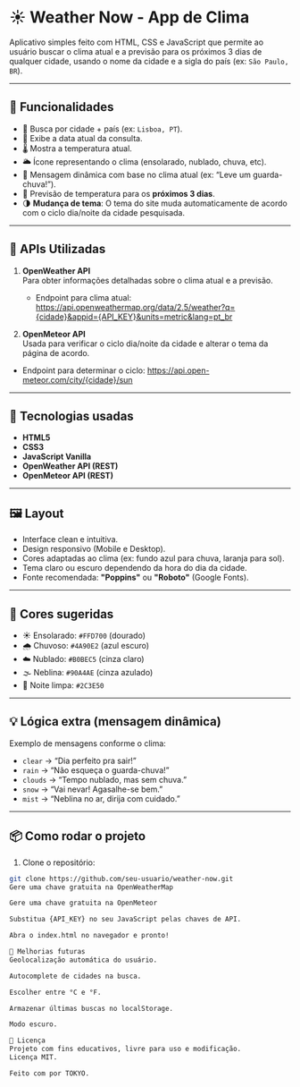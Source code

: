 # ☀️ Weather Now - App de Clima

Aplicativo simples feito com HTML, CSS e JavaScript que permite ao usuário buscar o clima atual e a previsão para os próximos 3 dias de qualquer cidade, usando o nome da cidade e a sigla do país (ex: `São Paulo, BR`).

---

## 🧠 Funcionalidades

- 🔎 Busca por cidade + país (ex: `Lisboa, PT`).
- 📅 Exibe a data atual da consulta.
- 🌡️ Mostra a temperatura atual.
- 🌥️ Ícone representando o clima (ensolarado, nublado, chuva, etc).
- 💬 Mensagem dinâmica com base no clima atual (ex: “Leve um guarda-chuva!”).
- 📆 Previsão de temperatura para os **próximos 3 dias**.
- 🌗 **Mudança de tema**: O tema do site muda automaticamente de acordo com o ciclo dia/noite da cidade pesquisada.

---

## 🔗 APIs Utilizadas

1. **OpenWeather API**  
   Para obter informações detalhadas sobre o clima atual e a previsão.
   - Endpoint para clima atual:
    https://api.openweathermap.org/data/2.5/weather?q={cidade}&appid={API_KEY}&units=metric&lang=pt_br

2. **OpenMeteor API**  
Usada para verificar o ciclo dia/noite da cidade e alterar o tema da página de acordo.
- Endpoint para determinar o ciclo:
https://api.open-meteor.com/city/{cidade}/sun


---

## 📂 Tecnologias usadas

- **HTML5**
- **CSS3**
- **JavaScript Vanilla**
- **OpenWeather API (REST)**
- **OpenMeteor API (REST)**

---

## 🖼️ Layout

- Interface clean e intuitiva.
- Design responsivo (Mobile e Desktop).
- Cores adaptadas ao clima (ex: fundo azul para chuva, laranja para sol).
- Tema claro ou escuro dependendo da hora do dia da cidade.
- Fonte recomendada: **"Poppins"** ou **"Roboto"** (Google Fonts).

---

## 🎨 Cores sugeridas

- ☀️ Ensolarado: `#FFD700` (dourado)
- 🌧️ Chuvoso: `#4A90E2` (azul escuro)
- ☁️ Nublado: `#B0BEC5` (cinza claro)
- 🌫️ Neblina: `#90A4AE` (cinza azulado)
- 🌙 Noite limpa: `#2C3E50`

---

## 💡 Lógica extra (mensagem dinâmica)

Exemplo de mensagens conforme o clima:

- `clear` → “Dia perfeito pra sair!”
- `rain` → “Não esqueça o guarda-chuva!”
- `clouds` → “Tempo nublado, mas sem chuva.”
- `snow` → “Vai nevar! Agasalhe-se bem.”
- `mist` → “Neblina no ar, dirija com cuidado.”

---

## 📦 Como rodar o projeto

1. Clone o repositório:
```bash
git clone https://github.com/seu-usuario/weather-now.git
Gere uma chave gratuita na OpenWeatherMap

Gere uma chave gratuita na OpenMeteor

Substitua {API_KEY} no seu JavaScript pelas chaves de API.

Abra o index.html no navegador e pronto!

🧰 Melhorias futuras
Geolocalização automática do usuário.

Autocomplete de cidades na busca.

Escolher entre °C e °F.

Armazenar últimas buscas no localStorage.

Modo escuro.

📄 Licença
Projeto com fins educativos, livre para uso e modificação.
Licença MIT.

Feito com por TOKYO.
